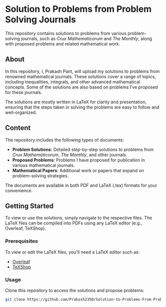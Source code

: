 # Solution to Problems from Problem Solving Journals

This repository contains solutions to problems from various problem-solving journals, such as *Crux Mathematicorum* and *The Monthly*, along with proposed problems and related mathematical work.

## About

In this repository, I, Prakash Pant, will upload my solutions to problems from renowned mathematical journals. These solutions cover a range of topics, including inequalities, integrals, and other advanced mathematical concepts. Some of the solutions are also based on problems I’ve proposed for these journals. 

The solutions are mostly written in LaTeX for clarity and presentation, ensuring that the steps taken in solving the problems are easy to follow and well-organized.

## Content

The repository includes the following types of documents:

- **Problem Solutions**: Detailed step-by-step solutions to problems from *Crux Mathematicorum*, *The Monthly*, and other journals.
- **Proposed Problems**: Problems I have proposed for publication in various mathematical journals.
- **Mathematical Papers**: Additional work or papers that expand on problem-solving strategies.

The documents are available in both PDF and LaTeX (.tex) formats for your convenience.

## Getting Started

To view or use the solutions, simply navigate to the respective files. The LaTeX files can be compiled into PDFs using any LaTeX editor (e.g., Overleaf, TeXShop).

### Prerequisites

To view or edit the LaTeX files, you'll need a LaTeX editor such as:
- [Overleaf](https://www.overleaf.com/)
- [TeXShop](https://www.uoregon.edu/~koch/texshop/)

### Usage

Clone this repository to access the solutions and propose problems:
```bash
git clone https://github.com/Prakash2350/Solution-to-Problems-From-Problem-Solving-Journals.git
